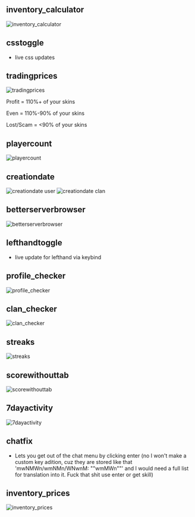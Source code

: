 ## inventory_calculator
![inventory_calculator](https://cdn.discordapp.com/attachments/619378452600193024/1078211351853416459/image.png)
## csstoggle
- live css updates
## tradingprices
![tradingprices](https://cdn.discordapp.com/attachments/619378452600193024/1079863959450034237/image.png)

Profit = 110%+ of your skins

Even = 110%-90% of your skins

Lost/Scam = <90% of your skins
## playercount
![playercount](https://cdn.discordapp.com/attachments/619378452600193024/1078210613874020382/image.png)
## creationdate
![creationdate user](https://cdn.discordapp.com/attachments/619378452600193024/1078210914827903066/image.png)
![creationdate clan](https://cdn.discordapp.com/attachments/619378452600193024/1078210981953536130/image.png)
## betterserverbrowser
![betterserverbrowser](https://cdn.discordapp.com/attachments/619378452600193024/1078210001505632346/image.png)
## lefthandtoggle
- live update for lefthand via keybind
## profile_checker
![profile_checker](https://cdn.discordapp.com/attachments/619378452600193024/1078763574836596869/image.png)
## clan_checker
![clan_checker](https://cdn.discordapp.com/attachments/619378452600193024/1078763473032462508/image.png)
## streaks
![streaks](https://cdn.discordapp.com/attachments/619378452600193024/1078836943531556945/image.png)
## scorewithouttab
![scorewithouttab](https://cdn.discordapp.com/attachments/1048572235704696924/1078840696154357891/image.png)
## 7dayactivity
![7dayactivity](https://cdn.discordapp.com/attachments/619378452600193024/1078849446030356590/image.png)
## chatfix
- Lets you get out of the chat menu by clicking enter (no I won't make a custom key adition, cuz they are stored like that 'mwNMWn/wmNMn/WNwnM: ""wmMWn""' and I would need a full list for translation into it. Fuck that shit use enter or get skill)
## inventory_prices
![inventory_prices](https://cdn.discordapp.com/attachments/619378452600193024/1080128479221272666/image.png)
